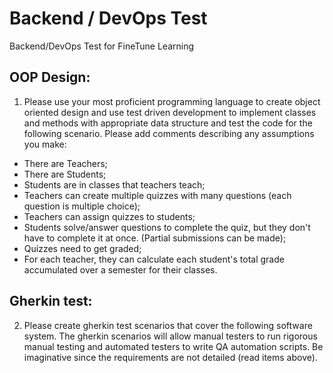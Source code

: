 # Backend / DevOps Test
Backend/DevOps Test for FineTune Learning   

## OOP Design:   

1. Please use your most proficient programming language to create object oriented design and use test driven development to implement classes and methods with appropriate data structure and test the code for the following scenario. Please add comments describing any assumptions you make:   

* There are Teachers;   
* There are Students;   
* Students are in classes that teachers teach;   
* Teachers can create multiple quizzes with many questions (each question is multiple choice);   
* Teachers can assign quizzes to students;   
* Students solve/answer questions to complete the quiz, but they don't have to complete it at once. (Partial submissions can be made);   
* Quizzes need to get graded;   
* For each teacher, they can calculate each student's total grade accumulated over a semester for their classes.   

## Gherkin test:   

2. Please create gherkin test scenarios that cover the following software system. The gherkin scenarios will allow manual testers to run rigorous manual testing and automated testers to write QA automation scripts. Be imaginative since the requirements are not detailed (read items above).
